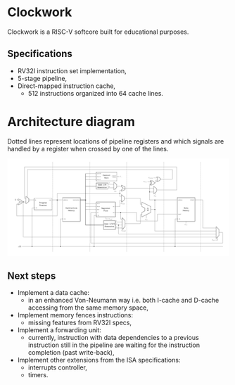 # Clockwork

Clockwork is a RISC-V softcore built for educational purposes.

## Specifications

- RV32I instruction set implementation,
- 5-stage pipeline,
- Direct-mapped instruction cache,
    - 512 instructions organized into 64 cache lines.

# Architecture diagram

Dotted lines represent locations of pipeline registers and which signals are handled by a register when crossed by one of the lines.

![](doc/architecture.png)

## Next steps

- Implement a data cache:
    - in an enhanced Von-Neumann way i.e. both I-cache and D-cache accessing from the same memory space,
- Implement memory fences instructions:
    - missing features from RV32I specs,
- Implement a forwarding unit:
    - currently, instruction with data dependencies to a previous instruction still in the pipeline are waiting for the instruction completion (past write-back),
- Implement other extensions from the ISA specifications:
    - interrupts controller,
    - timers.

